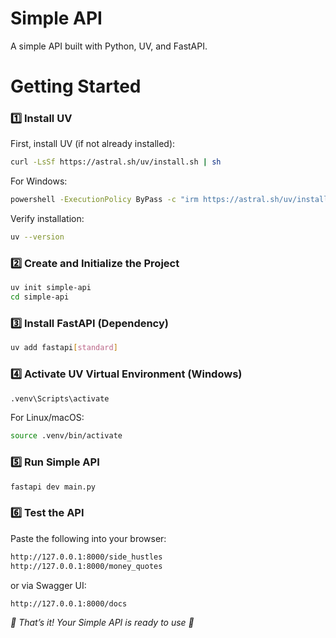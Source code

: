 # Simple API
A simple API built with Python, UV, and FastAPI.

# Getting Started
### 1️⃣ Install UV
First, install UV (if not already installed):
```bash
curl -LsSf https://astral.sh/uv/install.sh | sh
```
For Windows:
```bash
powershell -ExecutionPolicy ByPass -c "irm https://astral.sh/uv/install.ps1 | iex"
```
Verify installation:
```bash
uv --version
```

### 2️⃣ Create and Initialize the Project
```bash
uv init simple-api
cd simple-api
```

### 3️⃣ Install FastAPI (Dependency)
```bash
uv add fastapi[standard]
```

### 4️⃣ Activate UV Virtual Environment (Windows)
```bash
.venv\Scripts\activate
```
For Linux/macOS:
```bash
source .venv/bin/activate
```

### 5️⃣ Run Simple API
```bash
fastapi dev main.py
```

### 6️⃣ Test the API
Paste the following into your browser:
```bash
http://127.0.0.1:8000/side_hustles
http://127.0.0.1:8000/money_quotes
```
or via Swagger UI:
```bash
http://127.0.0.1:8000/docs
```
*🎉 That’s it! Your Simple API is ready to use 🚀*